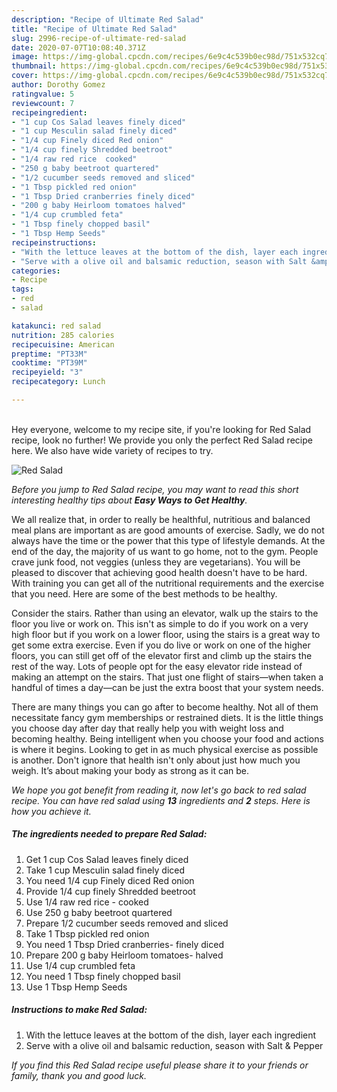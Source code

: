 ```yaml
---
description: "Recipe of Ultimate Red Salad"
title: "Recipe of Ultimate Red Salad"
slug: 2996-recipe-of-ultimate-red-salad
date: 2020-07-07T10:08:40.371Z
image: https://img-global.cpcdn.com/recipes/6e9c4c539b0ec98d/751x532cq70/red-salad-recipe-main-photo.jpg
thumbnail: https://img-global.cpcdn.com/recipes/6e9c4c539b0ec98d/751x532cq70/red-salad-recipe-main-photo.jpg
cover: https://img-global.cpcdn.com/recipes/6e9c4c539b0ec98d/751x532cq70/red-salad-recipe-main-photo.jpg
author: Dorothy Gomez
ratingvalue: 5
reviewcount: 7
recipeingredient:
- "1 cup Cos Salad leaves finely diced"
- "1 cup Mesculin salad finely diced"
- "1/4 cup Finely diced Red onion"
- "1/4 cup finely Shredded beetroot"
- "1/4 raw red rice  cooked"
- "250 g baby beetroot quartered"
- "1/2 cucumber seeds removed and sliced"
- "1 Tbsp pickled red onion"
- "1 Tbsp Dried cranberries finely diced"
- "200 g baby Heirloom tomatoes halved"
- "1/4 cup crumbled feta"
- "1 Tbsp finely chopped basil"
- "1 Tbsp Hemp Seeds"
recipeinstructions:
- "With the lettuce leaves at the bottom of the dish, layer each ingredient"
- "Serve with a olive oil and balsamic reduction, season with Salt &amp; Pepper"
categories:
- Recipe
tags:
- red
- salad

katakunci: red salad 
nutrition: 285 calories
recipecuisine: American
preptime: "PT33M"
cooktime: "PT39M"
recipeyield: "3"
recipecategory: Lunch

---
```

<br>
Hey everyone, welcome to my recipe site, if you're looking for Red Salad recipe, look no further! We provide you only the perfect Red Salad recipe here. We also have wide variety of recipes to try.
<br>


![Red Salad](https://img-global.cpcdn.com/recipes/6e9c4c539b0ec98d/751x532cq70/red-salad-recipe-main-photo.jpg)

<i>Before you jump to Red Salad recipe, you may want to read this short interesting healthy tips about <strong>Easy Ways to Get Healthy</strong>.</i>

We all realize that, in order to really be healthful, nutritious and balanced meal plans are important as are good amounts of exercise. Sadly, we do not always have the time or the power that this type of lifestyle demands. At the end of the day, the majority of us want to go home, not to the gym. People crave junk food, not veggies (unless they are vegetarians). You will be pleased to discover that achieving good health doesn't have to be hard. With training you can get all of the nutritional requirements and the exercise that you need. Here are some of the best methods to be healthy.

Consider the stairs. Rather than using an elevator, walk up the stairs to the floor you live or work on. This isn't as simple to do if you work on a very high floor but if you work on a lower floor, using the stairs is a great way to get some extra exercise. Even if you do live or work on one of the higher floors, you can still get off of the elevator first and climb up the stairs the rest of the way. Lots of people opt for the easy elevator ride instead of making an attempt on the stairs. That just one flight of stairs—when taken a handful of times a day—can be just the extra boost that your system needs. 

There are many things you can go after to become healthy. Not all of them necessitate fancy gym memberships or restrained diets. It is the little things you choose day after day that really help you with weight loss and becoming healthy. Being intelligent when you choose your food and actions is where it begins. Looking to get in as much physical exercise as possible is another. Don't ignore that health isn't only about just how much you weigh. It’s about making your body as strong as it can be. 


<i>We hope you got benefit from reading it, now let's go back to red salad recipe. You can have red salad using <strong>13</strong> ingredients and <strong>2</strong> steps. Here is how you achieve it.
</i>

##### The ingredients needed to prepare Red Salad:

1. Get 1 cup Cos Salad leaves finely diced
1. Take 1 cup Mesculin salad finely diced
1. You need 1/4 cup Finely diced Red onion
1. Provide 1/4 cup finely Shredded beetroot
1. Use 1/4 raw red rice - cooked
1. Use 250 g baby beetroot quartered
1. Prepare 1/2 cucumber seeds removed and sliced
1. Take 1 Tbsp pickled red onion
1. You need 1 Tbsp Dried cranberries- finely diced
1. Prepare 200 g baby Heirloom tomatoes- halved
1. Use 1/4 cup crumbled feta
1. You need 1 Tbsp finely chopped basil
1. Use 1 Tbsp Hemp Seeds


##### Instructions to make Red Salad:

1. With the lettuce leaves at the bottom of the dish, layer each ingredient
1. Serve with a olive oil and balsamic reduction, season with Salt &amp; Pepper


<i>If you find this Red Salad recipe useful please share it to your friends or family, thank you and good luck.</i>
